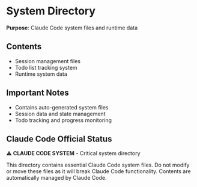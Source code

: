 # System Directory

**Purpose**: Claude Code system files and runtime data

## Contents
- Session management files
- Todo list tracking system
- Runtime system data

## Important Notes
- Contains auto-generated system files
- Session data and state management
- Todo tracking and progress monitoring

## Claude Code Official Status
⚠️ **CLAUDE CODE SYSTEM** - Critical system directory

This directory contains essential Claude Code system files. Do not modify or move these files as it will break Claude Code functionality. Contents are automatically managed by Claude Code.